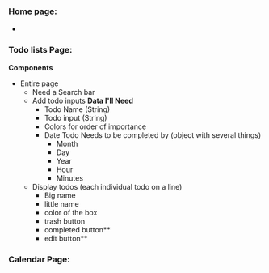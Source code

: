 ### Home page:
- 
### Todo lists Page:
**Components**
- Entire page
    - Need a Search bar
    - Add todo inputs **Data I'll Need**
        - Todo Name (String)
        - Todo input (String)
        - Colors for order of importance
        - Date Todo Needs to be completed by (object with several things)
            - Month
            - Day
            - Year
            - Hour
            - Minutes
    - Display todos (each individual todo on a line)
        - Big name
        - little name
        - color of the box
        - trash button
        - completed button**
        - edit button**
### Calendar Page:

